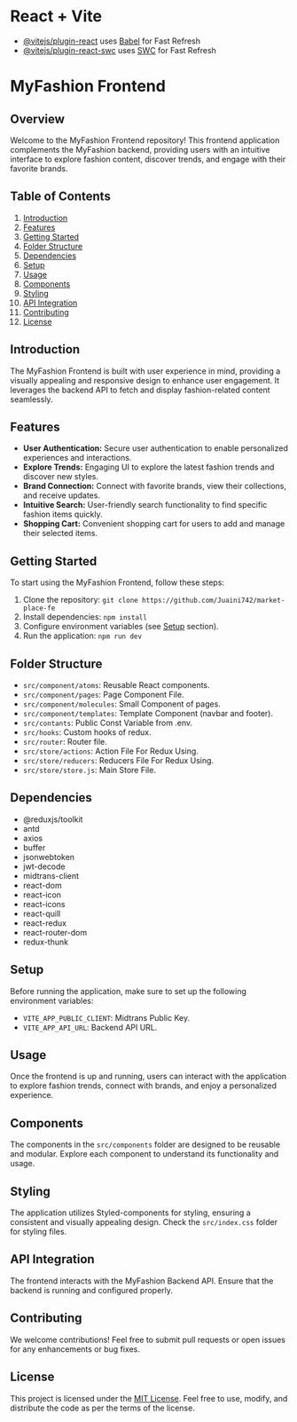 # React + Vite

- [@vitejs/plugin-react](https://github.com/vitejs/vite-plugin-react/blob/main/packages/plugin-react/README.md) uses [Babel](https://babeljs.io/) for Fast Refresh
- [@vitejs/plugin-react-swc](https://github.com/vitejs/vite-plugin-react-swc) uses [SWC](https://swc.rs/) for Fast Refresh

# MyFashion Frontend

## Overview

Welcome to the MyFashion Frontend repository! This frontend application complements the MyFashion backend, providing users with an intuitive interface to explore fashion content, discover trends, and engage with their favorite brands.

## Table of Contents

1. [Introduction](#introduction)
2. [Features](#features)
3. [Getting Started](#getting-started)
4. [Folder Structure](#folder-structure)
5. [Dependencies](#dependencies)
6. [Setup](#setup)
7. [Usage](#usage)
8. [Components](#components)
9. [Styling](#styling)
10. [API Integration](#api-integration)
11. [Contributing](#contributing)
12. [License](#license)

## Introduction

The MyFashion Frontend is built with user experience in mind, providing a visually appealing and responsive design to enhance user engagement. It leverages the backend API to fetch and display fashion-related content seamlessly.

## Features

- **User Authentication:** Secure user authentication to enable personalized experiences and interactions.
- **Explore Trends:** Engaging UI to explore the latest fashion trends and discover new styles.
- **Brand Connection:** Connect with favorite brands, view their collections, and receive updates.
- **Intuitive Search:** User-friendly search functionality to find specific fashion items quickly.
- **Shopping Cart:** Convenient shopping cart for users to add and manage their selected items.

## Getting Started

To start using the MyFashion Frontend, follow these steps:

1. Clone the repository: `git clone https://github.com/Juaini742/market-place-fe`
2. Install dependencies: `npm install`
3. Configure environment variables (see [Setup](#setup) section).
4. Run the application: `npm run dev`

## Folder Structure

- `src/component/atoms`: Reusable React components.
- `src/component/pages`: Page Component File.
- `src/component/molecules`: Small Component of pages.
- `src/component/templates`: Template Component (navbar and footer).
- `src/contants`: Public Const Variable from .env.
- `src/hooks`: Custom hooks of redux.
- `src/router`: Router file.
- `src/store/actions`: Action File For Redux Using.
- `src/store/reducers`: Reducers File For Redux Using.
- `src/store/store.js`: Main Store File.

## Dependencies

- @reduxjs/toolkit
- antd
- axios
- buffer
- jsonwebtoken
- jwt-decode
- midtrans-client
- react-dom
- react-icon
- react-icons
- react-quill
- react-redux
- react-router-dom
- redux-thunk

## Setup

Before running the application, make sure to set up the following environment variables:

- `VITE_APP_PUBLIC_CLIENT`: Midtrans Public Key.
- `VITE_APP_API_URL`: Backend API URL.

## Usage

Once the frontend is up and running, users can interact with the application to explore fashion trends, connect with brands, and enjoy a personalized experience.

## Components

The components in the `src/components` folder are designed to be reusable and modular. Explore each component to understand its functionality and usage.

## Styling

The application utilizes Styled-components for styling, ensuring a consistent and visually appealing design. Check the `src/index.css` folder for styling files.

## API Integration

The frontend interacts with the MyFashion Backend API. Ensure that the backend is running and configured properly.

## Contributing

We welcome contributions! Feel free to submit pull requests or open issues for any enhancements or bug fixes.

## License

This project is licensed under the [MIT License](LICENSE). Feel free to use, modify, and distribute the code as per the terms of the license.
